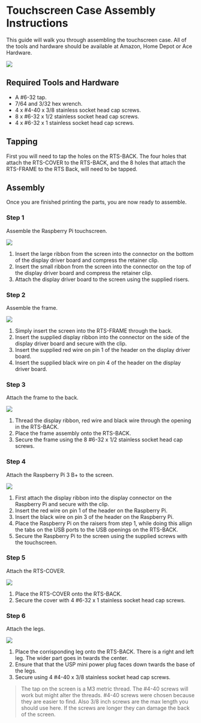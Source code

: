 # Touchscreen Case Assembly Instructions
This guide will walk you through assembling the touchscreen case. All of the tools and hardware should be available at Amazon, Home Depot or Ace Hardware.

![](https://github.com/mkellsy/rpi-case-model/raw/master/DIAGRAMS/RTS-ASSEMBLY.PNG)

## Required Tools and Hardware
- A #6-32 tap.
- 7/64 and 3/32 hex wrench.
- 4 x #4-40 x 3/8 stainless socket head cap screws.
- 8 x #6-32 x 1/2 stainless socket head cap screws.
- 4 x #6-32 x 1 stainless socket head cap screws.

## Tapping
First you will need to tap the holes on the RTS-BACK. The four holes that attach the RTS-COVER to the RTS-BACK, and the 8 holes that attach the RTS-FRAME to the RTS Back, will need to be tapped.

## Assembly
Once you are finished printing the parts, you are now ready to assemble.

### Step 1
Assemble the Raspberry Pi touchscreen.

![](https://github.com/mkellsy/rpi-case-model/raw/master/DIAGRAMS/RTS-STEP-1.PNG)

1. Insert the large ribbon from the screen into the connector on the bottom of the display driver board and compress the retainer clip.
2. Insert the small ribbon from the screen into the connector on the top of the display driver board and compress the retainer clip.
3. Attach the display driver board to the screen using the supplied risers.

### Step 2
Assemble the frame.

![](https://github.com/mkellsy/rpi-case-model/raw/master/DIAGRAMS/RTS-STEP-2.PNG)

1. Simply insert the screen into the RTS-FRAME through the back.
2. Insert the supplied display ribbon into the connector on the side of the display driver board and secure with the clip.
3. Insert the supplied red wire on pin 1 of the header on the display driver board.
4. Insert the supplied black wire on pin 4 of the header on the display driver board.

### Step 3
Attach the frame to the back.

![](https://github.com/mkellsy/rpi-case-model/raw/master/DIAGRAMS/RTS-STEP-3.PNG)

1. Thread the display ribbon, red wire and black wire through the opening in the RTS-BACK.
2. Place the frame assembly onto the RTS-BACK.
3. Secure the frame using the 8 #6-32 x 1/2 stainless socket head cap screws.

### Step 4
Attach the Raspberry Pi 3 B+ to the screen.

![](https://github.com/mkellsy/rpi-case-model/raw/master/DIAGRAMS/RTS-STEP-4.PNG)

1. First attach the display ribbon into the display connector on the Raspberry Pi and secure with the clip.
2. Insert the red wire on pin 1 of the header on the Raspberry Pi.
3. Insert the black wire on pin 3 of the header on the Raspberry Pi.
4. Place the Raspberry Pi on the raisers from step 1, while doing this allign the tabs on the USB ports to the USB openings on the RTS-BACK.
5. Secure the Raspberry Pi to the screen using the supplied screws with the touchscreen.

### Step 5
Attach the RTS-COVER.

![](https://github.com/mkellsy/rpi-case-model/raw/master/DIAGRAMS/RTS-STEP-5.PNG)

1. Place the RTS-COVER onto the RTS-BACK.
2. Secure the cover with 4 #6-32 x 1 stainless socket head cap screws.

### Step 6
Attach the legs.

![](https://github.com/mkellsy/rpi-case-model/raw/master/DIAGRAMS/RTS-STEP-6.PNG)

1. Place the corrisponding leg onto the RTS-BACK. There is a right and left leg. The wider part goes in twards the center.
2. Ensure that that the USP mini power plug faces down twards the base of the legs.
3. Secure using 4 #4-40 x 3/8 stainless socket head cap screws.

  > The tap on the screen is a M3 metric thread. The #4-40 screws will work but might alter the threads. #4-40 screws were chosen because they are easier to find. Also 3/8 inch screws are the max length you should use here. If the screws are longer they can damage the back of the screen.
